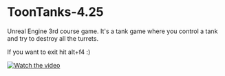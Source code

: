# ToonTanks-4.25

Unreal Engine 3rd course game. It's a tank game where you control a tank and try to destroy all the turrets.

If you want to exit hit alt+f4 :)


[![Watch the video](https://img.youtube.com/vi/XGX0F37rRSc/maxresdefault.jpg)](https://youtu.be/XGX0F37rRSc)

